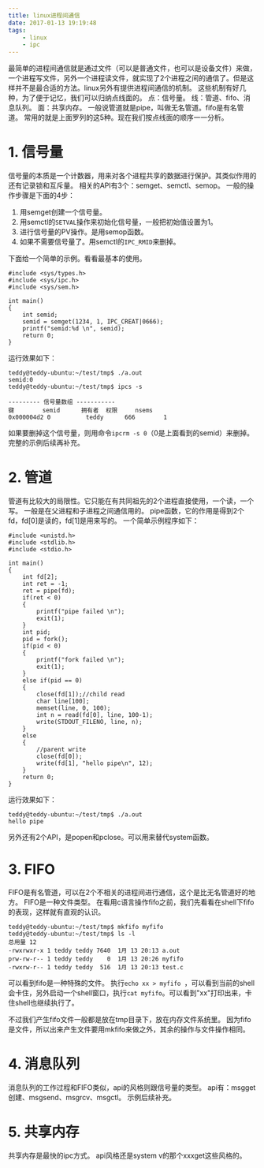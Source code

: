 ```yaml
---
title: linux进程间通信
date: 2017-01-13 19:19:48
tags:
	- linux
	- ipc
---
```

最简单的进程间通信就是通过文件（可以是普通文件，也可以是设备文件）来做，一个进程写文件，另外一个进程读文件，就实现了2个进程之间的通信了。但是这样并不是最合适的方法。linux另外有提供进程间通信的机制。
这些机制有好几种，为了便于记忆，我们可以归纳点线面的。
点：信号量。
线：管道、fifo、消息队列。
面：共享内存。
一般说管道就是pipe，叫做无名管道。fifo是有名管道。
常用的就是上面罗列的这5种。现在我们按点线面的顺序一一分析。
# 1. 信号量
信号量的本质是一个计数器，用来对各个进程共享的数据进行保护。其类似作用的还有记录锁和互斥量。
相关的API有3个：semget、semctl、semop。
一般的操作步骤是下面的4步：
1. 用semget创建一个信号量。
2. 用semctl的`SETVAL`操作来初始化信号量，一般把初始值设置为1。
3. 进行信号量的PV操作。是用semop函数。
4. 如果不需要信号量了。用semctl的`IPC_RMID`来删掉。

下面给一个简单的示例。看看最基本的使用。
```
#include <sys/types.h>
#include <sys/ipc.h>
#include <sys/sem.h>

int main()
{
	int semid;
	semid = semget(1234, 1, IPC_CREAT|0666);
	printf("semid:%d \n", semid);
	return 0;
}
```
运行效果如下：
```
teddy@teddy-ubuntu:~/test/tmp$ ./a.out 
semid:0 
teddy@teddy-ubuntu:~/test/tmp$ ipcs -s

--------- 信号量数组 -----------
键        semid      拥有者  权限     nsems     
0x000004d2 0          teddy      666        1         

```
如果要删掉这个信号量，则用命令`ipcrm -s 0`（0是上面看到的semid）来删掉。
完整的示例后续再补充。

# 2. 管道
管道有比较大的局限性。它只能在有共同祖先的2个进程直接使用，一个读，一个写。
一般是在父进程和子进程之间通信用的。
pipe函数，它的作用是得到2个fd，fd[0]是读的，fd[1]是用来写的。
一个简单示例程序如下：
```
#include <unistd.h>
#include <stdlib.h>
#include <stdio.h>

int main()
{
	int fd[2];
	int ret = -1;
	ret = pipe(fd);
	if(ret < 0)
	{
		printf("pipe failed \n");
		exit(1);
	}
	int pid;
	pid = fork();
	if(pid < 0)
	{
		printf("fork failed \n");
		exit(1);
	}
	else if(pid == 0)
	{
		close(fd[1]);//child read
		char line[100];
		memset(line, 0, 100);
		int n = read(fd[0], line, 100-1);
		write(STDOUT_FILENO, line, n);
	}
	else 
	{
		//parent write
		close(fd[0]);
		write(fd[1], "hello pipe\n", 12);
	}
	return 0;
}
```
运行效果如下：
```
teddy@teddy-ubuntu:~/test/tmp$ ./a.out 
hello pipe
```
另外还有2个API，是popen和pclose。可以用来替代system函数。

# 3. FIFO

FIFO是有名管道，可以在2个不相关的进程间进行通信，这个是比无名管道好的地方。
FIFO是一种文件类型。
在看用c语言操作fifo之前，我们先看看在shell下fifo的表现，这样就有直观的认识。
```
teddy@teddy-ubuntu:~/test/tmp$ mkfifo myfifo
teddy@teddy-ubuntu:~/test/tmp$ ls -l
总用量 12
-rwxrwxr-x 1 teddy teddy 7640  1月 13 20:13 a.out
prw-rw-r-- 1 teddy teddy    0  1月 13 20:26 myfifo
-rwxrw-r-- 1 teddy teddy  516  1月 13 20:13 test.c
```
可以看到fifo是一种特殊的文件。
执行`echo xx > myfifo `，可以看到当前的shell会卡住，另外启动一个shell窗口，执行`cat myfifo`。可以看到"xx"打印出来，卡住shell也继续执行了。

不过我们产生fifo文件一般都是放在tmp目录下，放在内存文件系统里。
因为fifo是文件，所以出来产生文件要用mkfifo来做之外，其余的操作与文件操作相同。

# 4. 消息队列
消息队列的工作过程和FIFO类似，api的风格则跟信号量的类型。
api有：msgget创建、msgsend、msgrcv、msgctl。
示例后续补充。

# 5. 共享内存
共享内存是最快的ipc方式。
api风格还是system v的那个xxxget这些风格的。




